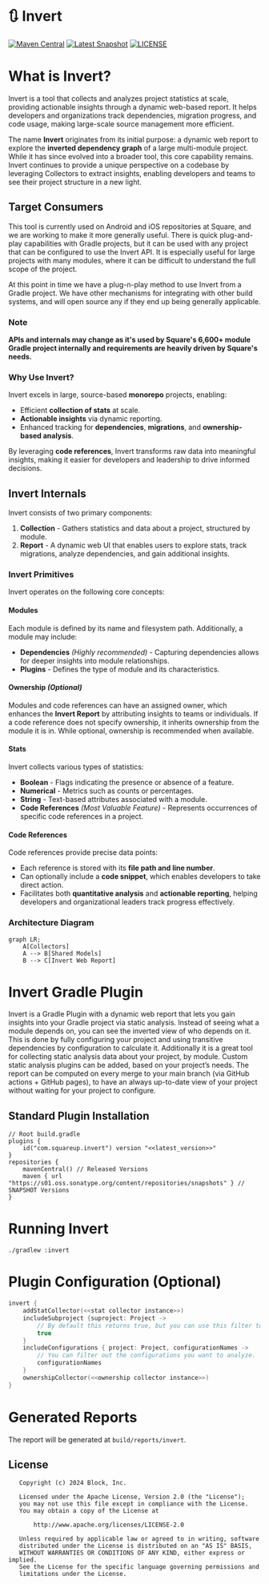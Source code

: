 # 🔃 Invert
[![Maven Central](https://img.shields.io/badge/dynamic/xml?url=https://repo1.maven.org/maven2/com/squareup/invert/invert-gradle-plugin/maven-metadata.xml&label=Maven%20Central&color=blue&query=.//versioning/latest)](https://repo1.maven.org/maven2/com/squareup/invert/com.squareup.invert.gradle.plugin/)
[![Latest Snapshot](https://img.shields.io/badge/dynamic/xml?url=https://s01.oss.sonatype.org/content/repositories/snapshots/com/squareup/invert/com.squareup.invert.gradle.plugin/maven-metadata.xml&label=Latest%20Snapshot&color=orange&query=.//versioning/latest)](https://s01.oss.sonatype.org/content/repositories/snapshots/com/squareup/invert/com.squareup.invert.gradle.plugin/)
[![LICENSE](https://img.shields.io/badge/License-Apache%202.0-blue.svg)](https://github.com/square/invert/blob/main/LICENSE)

# What is Invert?

Invert is a tool that collects and analyzes project statistics at scale, providing actionable insights through a dynamic web-based report. It helps developers and organizations track dependencies, migration progress, and code usage, making large-scale source management more efficient.

The name **Invert** originates from its initial purpose: a dynamic web report to explore the **inverted dependency graph** of a large multi-module project. While it has since evolved into a broader tool, this core capability remains. Invert continues to provide a unique perspective on a codebase by leveraging Collectors to extract insights, enabling developers and teams to see their project structure in a new light.

## Target Consumers
This tool is currently used on Android and iOS repositories at Square, and we are working to make it more generally useful.  There is quick plug-and-play capabilities with Gradle projects, but it can be used with any project that can be configured to use the Invert API.  It is especially useful for large projects with many modules, where it can be difficult to understand the full scope of the project.

At this point in time we have a plug-n-play method to use Invert from a Gradle project.  We have other mechanisms for integrating with other build systems, and will open source any if they end up being generally applicable.

### Note
**APIs and internals may change as it's used by Square's 6,600+ module Gradle project internally and requirements are heavily driven by Square's needs.**


### Why Use Invert?

Invert excels in large, source-based **monorepo** projects, enabling:

- Efficient **collection of stats** at scale.
- **Actionable insights** via dynamic reporting.
- Enhanced tracking for **dependencies**, **migrations**, and **ownership-based analysis**.

By leveraging **code references**, Invert transforms raw data into meaningful insights, making it easier for developers and leadership to drive informed decisions.

## Invert Internals 

Invert consists of two primary components:

1. **Collection** - Gathers statistics and data about a project, structured by module.
2. **Report** - A dynamic web UI that enables users to explore stats, track migrations, analyze dependencies, and gain additional insights.

### Invert Primitives

Invert operates on the following core concepts:

#### Modules

Each module is defined by its name and filesystem path. Additionally, a module may include:

- **Dependencies** *(Highly recommended)* - Capturing dependencies allows for deeper insights into module relationships.
- **Plugins** - Defines the type of module and its characteristics.

#### Ownership *(Optional)*

Modules and code references can have an assigned owner, which enhances the **Invert Report** by attributing insights to teams or individuals. If a code reference does not specify ownership, it inherits ownership from the module it is in. While optional, ownership is recommended when available.

#### Stats

Invert collects various types of statistics:

- **Boolean** - Flags indicating the presence or absence of a feature.
- **Numerical** - Metrics such as counts or percentages.
- **String** - Text-based attributes associated with a module.
- **Code References** *(Most Valuable Feature)* - Represents occurrences of specific code references in a project.

#### Code References

Code references provide precise data points:

- Each reference is stored with its **file path and line number**.
- Can optionally include a **code snippet**, which enables developers to take direct action.
- Facilitates both **quantitative analysis** and **actionable reporting**, helping developers and organizational leaders track progress effectively.

### Architecture Diagram

```mermaid
graph LR;
    A[Collectors]
    A --> B[Shared Models]
    B --> C[Invert Web Report]
```

# Invert Gradle Plugin

Invert is a Gradle Plugin with a dynamic web report that lets you gain insights into your Gradle project via static analysis.  Instead of seeing what a module depends on, you can see the inverted view of who depends on it.  This is done by fully configuring your project and using transitive dependencies by configuration to calculate it.  Additionally it is a great tool for collecting static analysis data about your project, by module.  Custom static analysis plugins can be added, based on your project’s needs.  The report can be computed on every merge to your main branch (via GitHub actions + GitHub pages), to have an always up-to-date view of your project without waiting for your project to configure.

## Standard Plugin Installation

```
// Root build.gradle
plugins {
    id("com.squareup.invert") version "<<latest_version>>"
}
repositories {
    mavenCentral() // Released Versions
    maven { url "https://s01.oss.sonatype.org/content/repositories/snapshots" } // SNAPSHOT Versions
}
```

# Running Invert

```
./gradlew :invert
```

# Plugin Configuration (Optional)
``` kotlin
invert {
    addStatCollector(<<stat collector instance>>)
    includeSubproject {suproject: Project ->
        // By default this returns true, but you can use this filter to limit the projects that the root `:invert` task targets.
        true
    }
    includeConfigurations { project: Project, configurationNames ->
        // You can filter out the configurations you want to analyze.  By default all ending in `RuntimeClasspath` will be used.
        configurationNames
    }
    ownershipCollector(<<ownership collector instance>>)
}
```

# Generated Reports
The report will be generated at `build/reports/invert`.

## License
```
   Copyright (c) 2024 Block, Inc.

   Licensed under the Apache License, Version 2.0 (the "License");
   you may not use this file except in compliance with the License.
   You may obtain a copy of the License at

       http://www.apache.org/licenses/LICENSE-2.0

   Unless required by applicable law or agreed to in writing, software
   distributed under the License is distributed on an "AS IS" BASIS,
   WITHOUT WARRANTIES OR CONDITIONS OF ANY KIND, either express or implied.
   See the License for the specific language governing permissions and
   limitations under the License.
```
